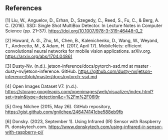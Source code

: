 ## References
<a id="1">[1]</a> 
Liu, W., Anguelov, D., Erhan, D., Szegedy, C., Reed, S., Fu, C., & Berg, A. C. (2016). SSD: Single Shot MultiBox Detector. In Lecture Notes in Computer Science (pp. 21–37). https://doi.org/10.1007/978-3-319-46448-0_2

<a id="2">[2]</a> 
Howard, A. G., Zhu, M., Chen, B., Kalenichenko, D., Wang, W., Weyand, T., Andreetto, M., & Adam, H. (2017, April 17). MobileNets: efficient convolutional neural networks for mobile vision applications. arXiv.org. https://arxiv.org/abs/1704.04861

<a id="3">[3]</a> 
Dusty-Nv. (n.d.). jetson-inference/docs/pytorch-ssd.md at master · dusty-nv/jetson-inference. GitHub. https://github.com/dusty-nv/jetson-inference/blob/master/docs/pytorch-ssd.md

<a id="4">[4]</a> 
Open Images Dataset V7. (n.d.). https://storage.googleapis.com/openimages/web/visualizer/index.html?set=train&type=detection&c=%2Fm%2F06l9r

<a id="5">[5]</a> 
Greg Nilchee (2015, May 26). GitHub repository,
https://gist.github.com/gnilchee/246474141cbe588eb9fb

<a id="6">[6]</a> 
Donsky. (2023, September 1). Using Infrared (IR) Sensor with Raspberry Pi. donskytech.com. https://www.donskytech.com/using-infrared-ir-sensor-with-raspberry-pi/
